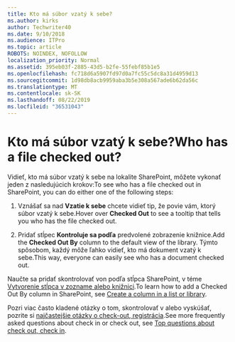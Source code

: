 ```yaml
---
title: Kto má súbor vzatý k sebe?
ms.author: kirks
author: Techwriter40
ms.date: 9/10/2018
ms.audience: ITPro
ms.topic: article
ROBOTS: NOINDEX, NOFOLLOW
localization_priority: Normal
ms.assetid: 395eb03f-2885-43d5-b2fe-55febf85b1e5
ms.openlocfilehash: fc718d6a5907fd97d0a7fc55c5dc8a31d4959d13
ms.sourcegitcommit: 1d98db8acb9959aba3b5e308a567ade6b62da56c
ms.translationtype: MT
ms.contentlocale: sk-SK
ms.lasthandoff: 08/22/2019
ms.locfileid: "36531043"
---
```

# <a name="who-has-a-file-checked-out"></a><span data-ttu-id="f63eb-102">Kto má súbor vzatý k sebe?</span><span class="sxs-lookup"><span data-stu-id="f63eb-102">Who has a file checked out?</span></span>

<span data-ttu-id="f63eb-103">Vidieť, kto má súbor vzatý k sebe na lokalite SharePoint, môžete vykonať jeden z nasledujúcich krokov:</span><span class="sxs-lookup"><span data-stu-id="f63eb-103">To see who has a file checked out in SharePoint, you can do either one of the following steps:</span></span>
  
1. <span data-ttu-id="f63eb-104">Vznášať sa nad **Vzatie k sebe** chcete vidieť tip, že povie vám, ktorý súbor vzatý k sebe.</span><span class="sxs-lookup"><span data-stu-id="f63eb-104">Hover over **Checked Out** to see a tooltip that tells you who has the file checked out.</span></span> 
    
2. <span data-ttu-id="f63eb-105">Pridať stĺpec **Kontroluje sa podľa** predvolené zobrazenie knižnice.</span><span class="sxs-lookup"><span data-stu-id="f63eb-105">Add the **Checked Out By** column to the default view of the library.</span></span> <span data-ttu-id="f63eb-106">Týmto spôsobom, každý môže ľahko vidieť, kto má dokument vzatý k sebe.</span><span class="sxs-lookup"><span data-stu-id="f63eb-106">This way, everyone can easily see who has a document checked out.</span></span> 
    
<span data-ttu-id="f63eb-107">Naučte sa pridať skontrolovať von podľa stĺpca SharePoint, v téme [Vytvorenie stĺpca v zozname alebo knižnici](https://go.microsoft.com/fwlink/?linkid=2019591).</span><span class="sxs-lookup"><span data-stu-id="f63eb-107">To learn how to add a Checked Out By column in SharePoint, see [Create a column in a list or library](https://go.microsoft.com/fwlink/?linkid=2019591).</span></span> 
  
<span data-ttu-id="f63eb-108">Pozri viac často kladené otázky o tom, skontrolovať v alebo vyskúšať, pozrite si [najčastejšie otázky o check-out, registrácia](https://go.microsoft.com/fwlink/?linkid=2018786).</span><span class="sxs-lookup"><span data-stu-id="f63eb-108">See more frequently asked questions about check in or check out, see [Top questions about check out, check in](https://go.microsoft.com/fwlink/?linkid=2018786).</span></span>
  

